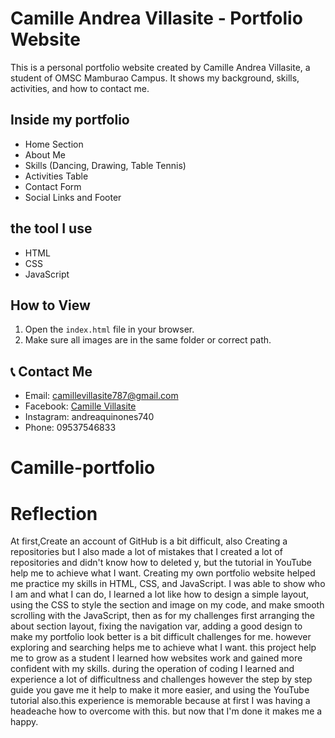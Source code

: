 # Camille Andrea Villasite - Portfolio Website

This is a personal portfolio website created by Camille Andrea Villasite, a student of OMSC Mamburao Campus. It shows my background, skills, activities, and how to contact me.

## Inside my portfolio

- Home Section
- About Me
- Skills (Dancing, Drawing, Table Tennis)
- Activities Table
- Contact Form
- Social Links and Footer

## the tool I use

- HTML
- CSS
- JavaScript

## How to View

1. Open the `index.html` file in your browser.
2. Make sure all images are in the same folder or correct path.

## 📞 Contact Me

- Email: camillevillasite787@gmail.com  
- Facebook: [Camille Villasite](https://www.facebook.com/CamilleVillasite)  
- Instagram: andreaquinones740  
- Phone: 09537546833
# Camille-portfolio
# Reflection

At first,Create an account of GitHub is a bit difficult, also Creating a repositories but I also made a lot of mistakes that I created a lot of repositories and didn't know how to deleted y, but the tutorial in YouTube help me to achieve what I want.
    Creating my own portfolio website helped me practice my skills in HTML, CSS, and JavaScript. I was able to show who I am and what I can do, I learned a lot like how to design a simple layout, using the CSS to style the section and image on my code, and make smooth scrolling with the JavaScript, then as for my challenges first arranging the about section layout, fixing the navigation var, adding a good design to make my portfolio look better is a bit difficult challenges for me. however exploring and searching helps me to achieve what I want. 
  this project help me to grow as a student I learned how websites work and gained more confident with my skills. during the operation of coding I learned and experience a lot of difficultness and challenges however the step by step guide you gave me it help to make it more easier, and using the YouTube tutorial also.this experience is memorable because at first I was having a headeache how to overcome with this. but now that I'm done it makes me a happy.

